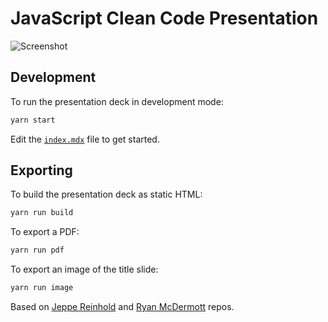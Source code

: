 # JavaScript Clean Code Presentation

![Screenshot](https://user-images.githubusercontent.com/30202634/75005513-7b88cf80-544d-11ea-86d9-dff922076817.jpg)

## Development

To run the presentation deck in development mode:

```sh
yarn start
```

Edit the [`index.mdx`](index.mdx) file to get started.

## Exporting

To build the presentation deck as static HTML:

```sh
yarn run build
```

To export a PDF:

```sh
yarn run pdf
```

To export an image of the title slide:

```sh
yarn run image
```

Based on [Jeppe Reinhold][] and [Ryan McDermott][] repos.

[jeppe reinhold]: https://github.com/JReinhold/mdx-deck-live-code
[ryan mcdermott]: https://github.com/ryanmcdermott/clean-code-javascript
